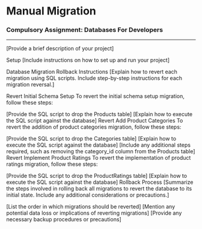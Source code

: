 # Manual Migration 
### Compulsory Assignment: Databases For Developers
---

[Provide a brief description of your project]

Setup
[Include instructions on how to set up and run your project]

Database Migration Rollback Instructions
[Explain how to revert each migration using SQL scripts. Include step-by-step instructions for each migration reversal.]

Revert Initial Schema Setup
To revert the initial schema setup migration, follow these steps:

[Provide the SQL script to drop the Products table]
[Explain how to execute the SQL script against the database]
Revert Add Product Categories
To revert the addition of product categories migration, follow these steps:

[Provide the SQL script to drop the Categories table]
[Explain how to execute the SQL script against the database]
[Include any additional steps required, such as removing the category_id column from the Products table]
Revert Implement Product Ratings
To revert the implementation of product ratings migration, follow these steps:

[Provide the SQL script to drop the ProductRatings table]
[Explain how to execute the SQL script against the database]
Rollback Process
[Summarize the steps involved in rolling back all migrations to revert the database to its initial state. Include any additional considerations or precautions.]

[List the order in which migrations should be reverted]
[Mention any potential data loss or implications of reverting migrations]
[Provide any necessary backup procedures or precautions]
